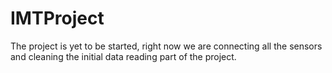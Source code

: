 # IMTProject
The project is yet to be started, right now we are connecting all the sensors and cleaning the initial data reading part of the project.
